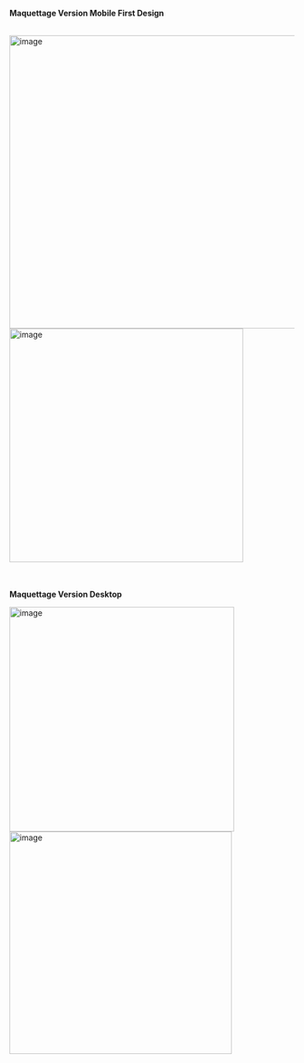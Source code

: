 __<p align="left">Maquettage Version Mobile First Design</p>__
<br>
<img width="518" alt="image" src="https://github.com/user-attachments/assets/e6cd1bc0-ffeb-4ac1-90b4-9792e0a45760">
<br>
<img width="413" alt="image" src="https://github.com/user-attachments/assets/98a088fa-f600-483e-bc96-52fa3835c69a">
<br>
<br>
<br>
__<p align="left">Maquettage Version Desktop</p>__

<img width="397" alt="image" src="https://github.com/user-attachments/assets/8fbb5edb-c4c6-429d-a043-c53f33c9f0ae">
<br>
<img width="393" alt="image" src="https://github.com/user-attachments/assets/3c157d9b-bd29-4222-bf56-ae057d9774b3">




